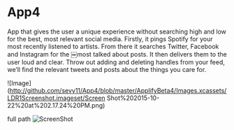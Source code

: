 # App4
App that gives the user a unique experience without searching high and low for the best, most relevant social media.
Firstly, it pings Spotify for your most recently listened to artists. From there it searches Twitter, Facebook and
Instagram for the ￼most talked about posts. It then delivers them to the user loud and clear. Throw out adding and
deleting handles from your feed, we’ll find the relevant tweets and posts about the things you care for.

![Image](http://github.com/sevy11/App4/blob/master/ApplifyBeta4/Images.xcassets/LDR1Screenshot.imageset/Screen Shot%202015-10-22%20at%202.17.24%20PM.png)

full path 
![ScreenShot](https://raw.github.com/sevy11/App/master/Screen%20Shot%202015-10-22%20at%202.17.24%20PM.png)
